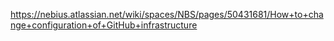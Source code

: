 https://nebius.atlassian.net/wiki/spaces/NBS/pages/50431681/How+to+change+configuration+of+GitHub+infrastructure
